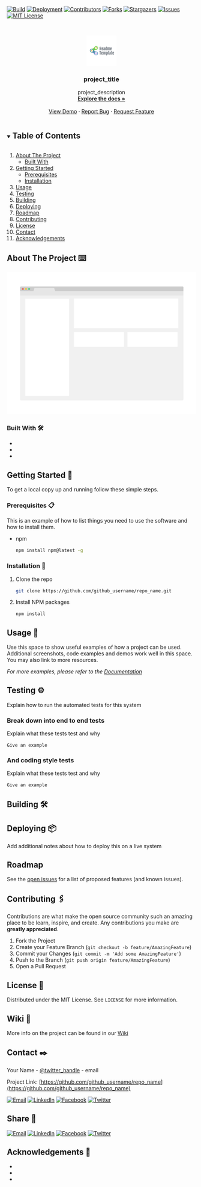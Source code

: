 <!--
*** Do a search and replace for the following:
*** github_username, repo_name, twitter_handle, email, project_title, project_description
-->

<!-- PROJECT SHIELDS -->
[![Build][build-shield]][build-url]
[![Deployment][deployment-shield]][deployment-url]
[![Contributors][contributors-shield]][contributors-url]
[![Forks][forks-shield]][forks-url]
[![Stargazers][stars-shield]][stars-url]
[![Issues][issues-shield]][issues-url]
[![MIT License][license-shield]][license-url]



<!-- PROJECT LOGO -->
<br />
<p align="center">
  <a href="https://github.com/github_username/repo_name">
    <img src="./images/logo.png" alt="Logo" width="80" height="80">
  </a>
</p>

<h3 align="center">project_title</h3>

<p align="center">
  project_description
  <br />
  <a href="https://github.com/github_username/repo_name"><strong>Explore the docs »</strong></a>
  <br />
  <br />
  <a href="https://github.com/github_username/repo_name">View Demo</a>
  ·
  <a href="https://github.com/github_username/repo_name/issues">Report Bug</a>
  ·
  <a href="https://github.com/github_username/repo_name/issues">Request Feature</a>
</p>



<!-- TABLE OF CONTENTS -->
<details open="open">
  <summary><h2 style="display: inline-block">Table of Contents</h2></summary>
  <ol>
    <li>
      <a href="#about-the-project">About The Project</a>
      <ul>
        <li><a href="#built-with">Built With</a></li>
      </ul>
    </li>
    <li>
      <a href="#getting-started">Getting Started</a>
      <ul>
        <li><a href="#prerequisites">Prerequisites</a></li>
        <li><a href="#installation">Installation</a></li>
      </ul>
    </li>
    <li><a href="#usage">Usage</a></li>
    <li><a href="#testing">Testing</a></li>
    <li><a href="#building">Building</a></li>
    <li><a href="#Deploying">Deploying</a></li>
    <li><a href="#roadmap">Roadmap</a></li>
    <li><a href="#contributing">Contributing</a></li>
    <li><a href="#license">License</a></li>
    <li><a href="#contact">Contact</a></li>
    <li><a href="#acknowledgements">Acknowledgements</a></li>
  </ol>
</details>



<!-- ABOUT THE PROJECT -->
## About The Project ⌨️

[![Product Name Screen Shot][product-screenshot]](https://example.com)

### Built With 🛠️

* []()
* []()
* []()

<!-- GETTING STARTED -->
## Getting Started 🚀

To get a local copy up and running follow these simple steps.

### Prerequisites 📋

This is an example of how to list things you need to use the software and how to install them.

* npm
  ```sh
  npm install npm@latest -g
  ```

### Installation 🔧

1. Clone the repo
   ```sh
   git clone https://github.com/github_username/repo_name.git
   ```
2. Install NPM packages
   ```sh
   npm install
   ```

<!-- USAGE EXAMPLES -->
## Usage 🏹

Use this space to show useful examples of how a project can be used. Additional screenshots, code examples and demos
work well in this space. You may also link to more resources.

_For more examples, please refer to the [Documentation](https://example.com)_


<!-- TESTING -->
## Testing ⚙️

Explain how to run the automated tests for this system

### Break down into end to end tests

Explain what these tests test and why

```
Give an example
```

### And coding style tests

Explain what these tests test and why

```
Give an example
```


<!-- BUILDING -->
## Building 🛠️


<!-- DEPLOYING -->
## Deploying 📦

Add additional notes about how to deploy this on a live system


<!-- ROADMAP -->
## Roadmap

See the [open issues](https://github.com/github_username/repo_name/issues) for a list of proposed features (and known
issues).



<!-- CONTRIBUTING -->

## Contributing 🖇️

Contributions are what make the open source community such an amazing place to be learn, inspire, and create. Any
contributions you make are **greatly appreciated**.

1. Fork the Project
2. Create your Feature Branch (`git checkout -b feature/AmazingFeature`)
3. Commit your Changes (`git commit -m 'Add some AmazingFeature'`)
4. Push to the Branch (`git push origin feature/AmazingFeature`)
5. Open a Pull Request

<!-- LICENSE -->

## License 📄

Distributed under the MIT License. See `LICENSE` for more information.


## Wiki 📖

More info on the project can be found in our [Wiki](https://github.com/github_username/repo_name/wiki)


<!-- CONTACT -->

## Contact ✒️

Your Name - [@twitter_handle](https://twitter.com/twitter_handle) - email

Project Link: [https://github.com/github_username/repo_name](https://github.com/github_username/repo_name)

[![Email][email-contact-shield]][email-contact-url]
[![LinkedIn][linkedin-contact-shield]][linkedin-contact-url]
[![Facebook][facebook-contact-shield]][facebook-contact-url]
[![Twitter][twitter-contact-shield]][twitter-contact-url]



<!-- SHARE -->

## Share 🔗


[![Email][email-share-shield]][email-share-url]
[![LinkedIn][linkedin-share-shield]][linkedin-share-url]
[![Facebook][facebook-share-shield]][facebook-share-url]
[![Twitter][twitter-share-shield]][twitter-share-url]


<!-- ACKNOWLEDGEMENTS -->

## Acknowledgements 🎁

* []()
* []()
* []()

<!-- MARKDOWN LINKS & IMAGES -->
<!-- https://www.markdownguide.org/basic-syntax/#reference-style-links -->

[product-screenshot]: images/screenshot.png

[build-shield]: https://img.shields.io/github/checks-status/github_username/repo/development?style=for-the-badge&logo=github&label=build

[build-url]: https://github.com/github_username/repo_name/graphs/build

[deployment-shield]: https://img.shields.io/github/deployments/github_username/repo/development?style=for-the-badge&logo=github&label=deploy

[deployment-url]: https://github.com/github_username/repo_name/graphs/deployment

[contributors-shield]: https://img.shields.io/github/contributors/github_username/repo.svg?style=for-the-badge&logo=github

[contributors-url]: https://github.com/github_username/repo_name/graphs/contributors

[forks-shield]: https://img.shields.io/github/forks/github_username/repo.svg?style=for-the-badge&logo=github

[forks-url]: https://github.com/github_username/repo_name/network/members

[stars-shield]: https://img.shields.io/github/stars/github_username/repo.svg?style=for-the-badge&logo=github

[stars-url]: https://github.com/github_username/repo_name/stargazers

[issues-shield]: https://img.shields.io/github/issues/github_username/repo.svg?style=for-the-badge&logo=github

[issues-url]: https://github.com/github_username/repo_name/issues

[license-shield]: https://img.shields.io/github/license/github_username/repo.svg?style=for-the-badge&logo=github

[license-url]: https://github.com/github_username/repo_name/blob/master/LICENSE.txt

[linkedin-contact-shield]: https://img.shields.io/badge/-LinkedIn-black.svg?style=for-the-badge&logo=linkedin&colorB=555

[linkedin-contact-url]: https://linkedin.com/in/github_username

[facebook-contact-shield]: https://img.shields.io/badge/-facebook-black.svg?style=for-the-badge&logo=facebook&colorB=555

[facebook-contact-url]: https://facebook.com/facebook_username

[twitter-contact-shield]: https://img.shields.io/badge/-twitter-black.svg?style=for-the-badge&logo=twitter&colorB=555

[twitter-contact-url]: https://twitter.com/twitter_username

[email-contact-shield]: https://img.shields.io/badge/-email-black.svg?style=for-the-badge&colorB=555

[email-contact-url]: mailto:info@example.com

[linkedin-share-shield]: https://img.shields.io/badge/Share-Linkedin?style=for-the-badge&logo=linkedin&colorB=555

[linkedin-share-url]: https://www.linkedin.com/shareArticle?mini=true\&url=https://github.com/github_username/repo_name

[facebook-share-shield]: https://img.shields.io/badge/Share-Facebook?style=for-the-badge&logo=facebook&colorB=555

[facebook-share-url]: https://www.facebook.com/sharer/sharer.php?u=https://github.com/github_username/repo_name

[twitter-share-shield]: https://img.shields.io/badge/Share-Twitter?style=for-the-badge&logo=twitter&colorB=555

[twitter-share-url]: https://twitter.com/intent/tweet?url=https://github.com/github_username/repo_name\&text=Check%20this%20project%20out

[email-share-shield]: https://img.shields.io/badge/-email-black.svg?style=for-the-badge&colorB=555

[email-share-url]: mailto:info@example.com?\&subject=\&cc=\&bcc=\&body=Check%20this%20project%20out%20https://github.com/github_username/repo_name
